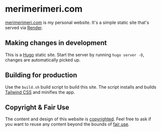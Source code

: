 # merimerimeri.com

[merimerimeri.com](https://merimerimeri.com) is my personal website. It's a simple static site that's served 
via [Render](https://render.com).

## Making changes in development

This is a [Hugo](https://gohugo.io) static site. Start the server by running
`hugo server -D`, changes are automatically picked up.

## Building for production

Use the `build.sh` build script to build this site. The script installs and builds [Tailwind CSS](https://tailwindcss.com) 
and minifies the app.

## Copyright & Fair Use

The content and design of this website is [copyrighted](https://www.copyright.gov/help/faq/faq-general.html#mywork). Feel 
free to ask if you want to reuse any content beyond the bounds of [fair use](https://www.copyright.gov/fair-use/more-info.html).
